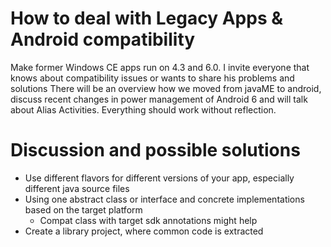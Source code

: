 # How to deal with Legacy Apps & Android compatibility

Make former Windows CE apps run on 4.3 and 6.0.
I invite everyone that knows about compatibility issues or wants to share his problems and solutions
There will be an overview how we moved from javaME to android, discuss recent changes in power management of Android 6 and will talk about Alias Activities.
Everything should work without reflection.

# Discussion and possible solutions

* Use different flavors for different versions of your app, especially different java source files
* Using one abstract class or interface and concrete implementations based on the target platform
  * Compat class with target sdk annotations might help
* Create a library project, where common code is extracted
